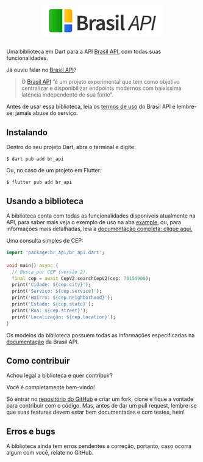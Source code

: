 <div align="center">
  <img 
    src="https://raw.githubusercontent.com/BrasilAPI/BrasilAPI/main/public/brasilapi-logo-small.png" 
    alt="Brasil API Logo"
  />
</div>

##

Uma biblioteca em Dart para a API [Brasil API](https://brasilapi.com.br/), com todas suas funcionalidades.

Já ouviu falar no [Brasil API](https://brasilapi.com.br/)?

> O [Brasil API](https://brasilapi.com.br/) “é um projeto experimental que tem como objetivo centralizar e disponibilizar endpoints modernos com baixíssima latência independente de sua fonte”.

Antes de usar essa biblioteca, leia os [termos de uso](https://brasilapi.com.br/#termos-de-uso) do Brasil API e lembre-se: jamais abuse do serviço.

## Instalando

Dentro do seu projeto Dart, abra o terminal e digite:

    $ dart pub add br_api

Ou, no caso de um projeto em Flutter:

    $ flutter pub add br_api

## Usando a biblioteca

A biblioteca conta com todas as funcionalidades disponíveis atualmente na API, para saber mais veja o exemplo de uso na aba [example](https://pub.dev/packages/br_api/example), ou, para informações mais detalhadas, leia a [documentação completa: clique aqui.](https://github.com/PedroHAVeloso/br_api_dart/blob/main/DOCS.md)

Uma consulta simples de CEP:

```dart
import 'package:br_api/br_api.dart';

void main() async {
  // Busca por CEP (versão 2).
  final cep = await CepV2.searchCepV2(cep: 70150900);
  print('Cidade: ${cep.city}');
  print('Serviço: ${cep.service}');
  print('Bairro: ${cep.neighborhood}');
  print('Estado: ${cep.state}');
  print('Rua: ${cep.street}');
  print('Localização: ${cep.location}');
}
```

Os modelos da biblioteca possuem todas as informações especificadas na [documentação](https://brasilapi.com.br/docs) da Brasil API.

## Como contribuir

Achou legal a biblioteca e quer contribuir? 

Você é completamente bem-vindo!

Só entrar no [repositório do GitHub](https://github.com/PedroHAVeloso/br_api_dart) e criar um fork, clone e fique a vontade para contribuir com o código. Mas, antes de dar um pull request, lembre-se que suas features devem estar bem documentadas e com testes, hein!

## Erros e bugs

A biblioteca ainda tem erros pendentes a correção, portanto, caso ocorra algum com você, relate no GitHub.